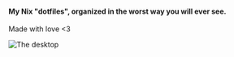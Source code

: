 #### My Nix "dotfiles", organized in the worst way you will ever see.

Made with love <3

![The desktop](.attachments.4336194/image.png)